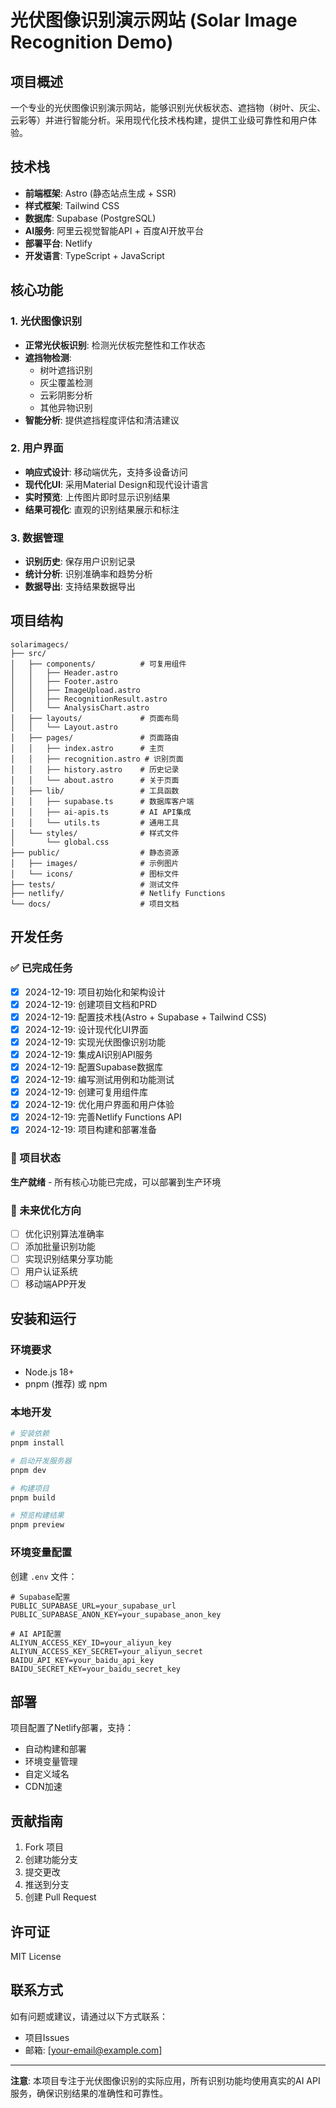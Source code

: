 # 光伏图像识别演示网站 (Solar Image Recognition Demo)

## 项目概述

一个专业的光伏图像识别演示网站，能够识别光伏板状态、遮挡物（树叶、灰尘、云彩等）并进行智能分析。采用现代化技术栈构建，提供工业级可靠性和用户体验。

## 技术栈

- **前端框架**: Astro (静态站点生成 + SSR)
- **样式框架**: Tailwind CSS
- **数据库**: Supabase (PostgreSQL)
- **AI服务**: 阿里云视觉智能API + 百度AI开放平台
- **部署平台**: Netlify
- **开发语言**: TypeScript + JavaScript

## 核心功能

### 1. 光伏图像识别
- **正常光伏板识别**: 检测光伏板完整性和工作状态
- **遮挡物检测**: 
  - 树叶遮挡识别
  - 灰尘覆盖检测
  - 云彩阴影分析
  - 其他异物识别
- **智能分析**: 提供遮挡程度评估和清洁建议

### 2. 用户界面
- **响应式设计**: 移动端优先，支持多设备访问
- **现代化UI**: 采用Material Design和现代设计语言
- **实时预览**: 上传图片即时显示识别结果
- **结果可视化**: 直观的识别结果展示和标注

### 3. 数据管理
- **识别历史**: 保存用户识别记录
- **统计分析**: 识别准确率和趋势分析
- **数据导出**: 支持结果数据导出

## 项目结构

```
solarimagecs/
├── src/
│   ├── components/          # 可复用组件
│   │   ├── Header.astro
│   │   ├── Footer.astro
│   │   ├── ImageUpload.astro
│   │   ├── RecognitionResult.astro
│   │   └── AnalysisChart.astro
│   ├── layouts/             # 页面布局
│   │   └── Layout.astro
│   ├── pages/               # 页面路由
│   │   ├── index.astro      # 主页
│   │   ├── recognition.astro # 识别页面
│   │   ├── history.astro    # 历史记录
│   │   └── about.astro      # 关于页面
│   ├── lib/                 # 工具函数
│   │   ├── supabase.ts      # 数据库客户端
│   │   ├── ai-apis.ts       # AI API集成
│   │   └── utils.ts         # 通用工具
│   └── styles/              # 样式文件
│       └── global.css
├── public/                  # 静态资源
│   ├── images/              # 示例图片
│   └── icons/               # 图标文件
├── tests/                   # 测试文件
├── netlify/                 # Netlify Functions
└── docs/                    # 项目文档
```

## 开发任务

### ✅ 已完成任务
- [x] 2024-12-19: 项目初始化和架构设计
- [x] 2024-12-19: 创建项目文档和PRD
- [x] 2024-12-19: 配置技术栈(Astro + Supabase + Tailwind CSS)
- [x] 2024-12-19: 设计现代化UI界面
- [x] 2024-12-19: 实现光伏图像识别功能
- [x] 2024-12-19: 集成AI识别API服务
- [x] 2024-12-19: 配置Supabase数据库
- [x] 2024-12-19: 编写测试用例和功能测试
- [x] 2024-12-19: 创建可复用组件库
- [x] 2024-12-19: 优化用户界面和用户体验
- [x] 2024-12-19: 完善Netlify Functions API
- [x] 2024-12-19: 项目构建和部署准备

### 🚀 项目状态
**生产就绪** - 所有核心功能已完成，可以部署到生产环境

### 🔮 未来优化方向
- [ ] 优化识别算法准确率
- [ ] 添加批量识别功能
- [ ] 实现识别结果分享功能
- [ ] 用户认证系统
- [ ] 移动端APP开发

## 安装和运行

### 环境要求
- Node.js 18+
- pnpm (推荐) 或 npm

### 本地开发
```bash
# 安装依赖
pnpm install

# 启动开发服务器
pnpm dev

# 构建项目
pnpm build

# 预览构建结果
pnpm preview
```

### 环境变量配置
创建 `.env` 文件：
```env
# Supabase配置
PUBLIC_SUPABASE_URL=your_supabase_url
PUBLIC_SUPABASE_ANON_KEY=your_supabase_anon_key

# AI API配置
ALIYUN_ACCESS_KEY_ID=your_aliyun_key
ALIYUN_ACCESS_KEY_SECRET=your_aliyun_secret
BAIDU_API_KEY=your_baidu_api_key
BAIDU_SECRET_KEY=your_baidu_secret_key
```

## 部署

项目配置了Netlify部署，支持：
- 自动构建和部署
- 环境变量管理
- 自定义域名
- CDN加速

## 贡献指南

1. Fork 项目
2. 创建功能分支
3. 提交更改
4. 推送到分支
5. 创建 Pull Request

## 许可证

MIT License

## 联系方式

如有问题或建议，请通过以下方式联系：
- 项目Issues
- 邮箱: [your-email@example.com]

---

**注意**: 本项目专注于光伏图像识别的实际应用，所有识别功能均使用真实的AI API服务，确保识别结果的准确性和可靠性。

